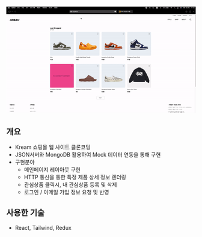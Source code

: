 ![demo](./demo.gif)

## 개요
* Kream 쇼핑몰 웹 사이트 클론코딩
* JSON서버와 MongoDB 활용하여 Mock 데이터 연동을 통해 구현
* 구현분야 
  * 메인페이지 레이아웃 구현
  * HTTP 통신을 통한 특정 제품 상세 정보 렌더링
  * 관심상품 클릭시, 내 관심상품 등록 및 삭제
  * 로그인 / 이메일 가입 정보 요청 및 반영


## 사용한 기술
 * React, Tailwind, Redux